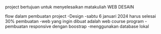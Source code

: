 project bertujuan untuk menyelesaikan matakuliah WEB DESAIN

flow dalam pembuatan project
-Design
-sabtu 6 januari 2024 harus selesai 30% pembuatan
-web yang ingin dibuat adalah web course program
-pembuatan responsive dengan boostrap
-menggunakan database lokal
